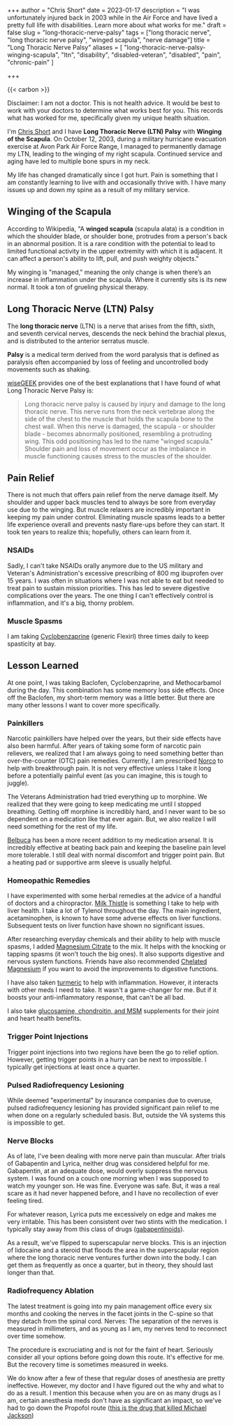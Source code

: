 +++
author = "Chris Short"
date = 2023-01-17
description = "I was unfortunately injured back in 2003 while in the Air Force and have lived a pretty full life with disabilities. Learn more about what works for me."
draft = false
slug = "long-thoracic-nerve-palsy"
tags = ["long thoracic nerve", "long thoracic nerve palsy", "winged scapula", "nerve damage"]
title = "Long Thoracic Nerve Palsy"
aliases = [
    "long-thoracic-nerve-palsy-winging-scapula",
    "ltn",
    "disability",
    "disabled-veteran",
    "disabled",
    "pain",
    "chronic-pain"
]

+++

{{< carbon >}}

Disclaimer: I am not a doctor. This is not health advice. It would be best to work with your doctors to determine what works best for you. This records what has worked for me, specifically given my unique health situation.

I'm [Chris Short](/about) and I have **Long Thoracic Nerve (LTN) Palsy** with **Winging of the Scapula**. On October 12, 2003, during a military hurricane evacuation exercise at Avon Park Air Force Range, I managed to permanently damage my LTN, leading to the winging of my right scapula. Continued service and aging have led to multiple bone spurs in my neck.

My life has changed dramatically since I got hurt. Pain is something that I am constantly learning to live with and occasionally thrive with. I have many issues up and down my spine as a result of my military service.

## Winging of the Scapula

According to Wikipedia, "A **winged scapula** (scapula alata) is a condition in which the shoulder blade, or shoulder bone, protrudes from a person's back in an abnormal position. It is a rare condition with the potential to lead to limited functional activity in the upper extremity with which it is adjacent. It can affect a person's ability to lift, pull, and push weighty objects."

My winging is "managed," meaning the only change is when there’s an increase in inflammation under the scapula. Where it currently sits is its new normal. It took a ton of grueling physical therapy.

## Long Thoracic Nerve (LTN) Palsy

The **long thoracic nerve** (LTN) is a nerve that arises from the fifth, sixth, and seventh cervical nerves, descends the neck behind the brachial plexus, and is distributed to the anterior serratus muscle.

**Palsy** is a medical term derived from the word paralysis that is defined as paralysis often accompanied by loss of feeling and uncontrolled body movements such as shaking.

[wiseGEEK](http://www.wisegeek.com/what-is-long-thoracic-nerve-palsy.htm) provides one of the best explanations that I have found of what Long Thoracic Nerve Palsy is:

> Long thoracic nerve palsy is caused by injury and damage to the long thoracic nerve. This nerve runs from the neck vertebrae along the side of the chest to the muscle that holds the scapula bone to the chest wall. When this nerve is damaged, the scapula - or shoulder blade - becomes abnormally positioned, resembling a protruding wing. This odd positioning has led to the name "winged scapula." Shoulder pain and loss of movement occur as the imbalance in muscle functioning causes stress to the muscles of the shoulder.

## Pain Relief

There is not much that offers pain relief from the nerve damage itself. My shoulder and upper back muscles tend to always be sore from everyday use due to the winging. But muscle relaxers are incredibly important in keeping my pain under control. Eliminating muscle spasms leads to a better life experience overall and prevents nasty flare-ups before they can start. It took ten years to realize this; hopefully, others can learn from it.

### NSAIDs

Sadly, I can't take NSAIDs orally anymore due to the US military and Veteran's Administration's excessive prescribing of 800 mg ibuprofen over 15 years. I was often in situations where I was not able to eat but needed to treat pain to sustain mission priorities. This has led to severe digestive complications over the years. The one thing I can't effectively control is inflammation, and it's a big, thorny problem.

### Muscle Spasms

I am taking [Cyclobenzaprine](https://en.m.wikipedia.org/wiki/Cyclobenzaprine) (generic Flexirl) three times daily to keep spasticity at bay.

## Lesson Learned

At one point, I was taking Baclofen, Cyclobenzaprine, and Methocarbamol during the day. This combination has some memory loss side effects. Once off the Baclofen, my short-term memory was a little better. But there are many other lessons I want to cover more specifically.

### Painkillers

Narcotic painkillers have helped over the years, but their side effects have also been harmful. After years of taking some form of narcotic pain relievers, we realized that I am always going to need something better than over-the-counter (OTC) pain remedies. Currently, I am prescribed [Norco](https://en.wikipedia.org/wiki/Hydrocodone/paracetamol) to help with breakthrough pain. It is not very effective unless I take it long before a potentially painful event (as you can imagine, this is tough to juggle).

The Veterans Administration had tried everything up to morphine. We realized that they were going to keep medicating me until I stopped breathing. Getting off morphine is incredibly hard, and I never want to be so dependent on a medication like that ever again. But, we also realize I will need something for the rest of my life.

[Belbuca](https://www.belbuca.com/) has been a more recent addition to my medication arsenal. It is incredibly effective at beating back pain and keeping the baseline pain level more tolerable. I still deal with normal discomfort and trigger point pain. But a heating pad or supportive arm sleeve is usually helpful.

### Homeopathic Remedies

I have experimented with some herbal remedies at the advice of a handful of doctors and a chiropractor. [Milk Thistle](https://amzn.to/3tYiWau) is something I take to help with liver health. I take a lot of Tylenol throughout the day. The main ingredient, acetaminophen, is known to have some adverse effects on liver functions. Subsequent tests on liver function have shown no significant issues.

After researching everyday chemicals and their ability to help with muscle spasms, I added [Magnesium Citrate](https://amzn.to/3Hq3g2V) to the mix. It helps with the knocking or tapping spasms (it won't touch the big ones). It also supports digestive and nervous system functions. Friends have also recommended [Chelated Magnesium](https://amzn.to/3S3QN9P) if you want to avoid the improvements to digestive functions.

I have also taken [turmeric](https://amzn.to/3S3QN9P) to help with inflammation. However, it interacts with other meds I need to take. It wasn't a game-changer for me. But if it boosts your anti-inflammatory response, that can't be all bad.

I also take [glucosamine, chondroitin, and MSM](https://amzn.to/48VgrEO) supplements for their joint and heart health benefits.

### Trigger Point Injections

Trigger point injections into two regions have been the go to relief option. However, getting trigger points in a hurry can be next to impossible. I typically get injections at least once a quarter.

### Pulsed Radiofrequency Lesioning

While deemed "experimental" by insurance companies due to overuse, pulsed radiofrequency lesioning has provided significant pain relief to me when done on a regularly scheduled basis. But, outside the VA systems this is impossible to get.

### Nerve Blocks

As of late, I've been dealing with more nerve pain than muscular. After trials of Gabapentin and Lyrica, neither drug was considered helpful for me. Gabapentin, at an adequate dose, would overly suppress the nervous system. I was found on a couch one morning when I was supposed to watch my younger son. He was fine. Everyone was safe. But, it was a real scare as it had never happened before, and I have no recollection of ever feeling tired.

For whatever reason, Lyrica puts me excessively on edge and makes me very irritable. This has been consistent over two stints with the medication. I typically stay away from this class of drugs ([gabapentinoids](https://en.wikipedia.org/wiki/Gabapentinoid)).

As a result, we've flipped to superscapular nerve blocks. This is an injection of lidocaine and a steroid that floods the area in the superscapular region where the long thoracic nerve ventures further down into the body. I can get them as frequently as once a quarter, but in theory, they should last longer than that.

### Radiofrequency Ablation

The latest treatment is going into my pain management office every six months and cooking the nerves in the facet joints in the C-spine so that they detach from the spinal cord. Nerves: The separation of the nerves is measured in millimeters, and as young as I am, my nerves tend to reconnect over time somehow.

The procedure is excruciating and is not for the faint of heart. Seriously consider all your options before going down this route. It's effective for me. But the recovery time is sometimes measured in weeks.

We do know after a few of these that regular doses of anesthesia are pretty ineffective. However, my doctor and I have figured out the why and what to do as a result. I mention this because when you are on as many drugs as I am, certain anesthesia meds don't have as significant an impact, so we've had to go down the Propofol route ([this is the drug that killed Michael Jackson](https://shortcdn.com/chrisshort/Propofol_the_drug_that_killed_Michael_Jackson-Harvard_Health.pdf))
